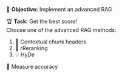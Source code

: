 🎯 **Objective:** Implement an advanced RAG

🏆 **Task:** Get the best score!  
Choose one of the advanced RAG methods:
1. 🧩 Contextual chunk headers  
2. 🔢 rReranking  
3. 💡 HyDe  

📏 Measure accuracy